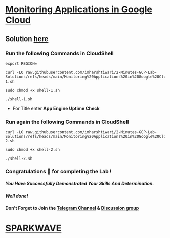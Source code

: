 # [Monitoring Applications in Google Cloud](https://www.cloudskillsboost.google/paths/20/course_templates/41/labs/489901)

## Solution [here](https://youtu.be/k8zJch3noz8)

### Run the following Commands in CloudShell

```
export REGION=
```
```
curl -LO raw.githubusercontent.com/imharshtiwari/2-Minutes-GCP-Lab-Solutions/refs/heads/main/Monitoring%20Applications%20in%20Google%20Cloud/shell-1.sh

sudo chmod +x shell-1.sh

./shell-1.sh
```

* For Title enter **App Engine Uptime Check**

### Run again the following Commands in CloudShell

```
curl -LO raw.githubusercontent.com/imharshtiwari/2-Minutes-GCP-Lab-Solutions/refs/heads/main/Monitoring%20Applications%20in%20Google%20Cloud/shell-2.sh

sudo chmod +x shell-2.sh

./shell-2.sh
```

### Congratulations 🎉 for completing the Lab !

##### *You Have Successfully Demonstrated Your Skills And Determination.*

#### *Well done!*

#### Don't Forget to Join the [Telegram Channel](https://t.me/sparkwave.01) & [Discussion group](https://t.me/sparkwave.01chats)

# [SPARKWAVE](https://www.youtube.com/@sparkwave.01)
